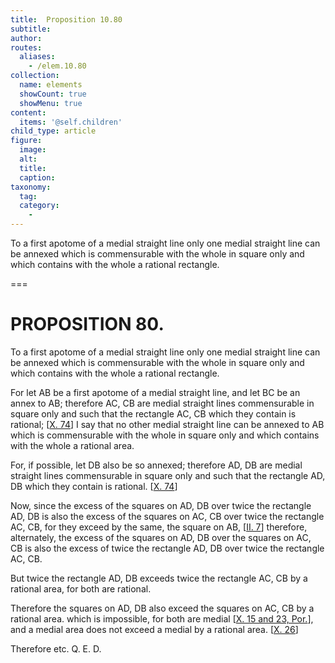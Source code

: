 ```yaml
---
title:  Proposition 10.80
subtitle: 
author:
routes:
  aliases:
    - /elem.10.80
collection:
  name: elements
  showCount: true
  showMenu: true
content:
  items: '@self.children'
child_type: article
figure:
  image:
  alt:
  title:
  caption:
taxonomy:
  tag:
  category:
    - 
---
```


<p><hi rend="ital">To a first apotome of a medial straight line only one medial straight line can be annexed which is commensurable with the whole in square only and which contains with the whole a rational rectangle</hi>. <pb n="169"/></p>

===

<h1>PROPOSITION 80.</h1>
<p><span class="ital">To a first apotome of a medial straight line only one medial straight line can be annexed which is commensurable with the whole in square only and which contains with the whole a rational rectangle</span>. <pb n="169"/></p>

<p>For let <span class="ital">AB</span> be a first apotome of a medial straight line, and let <span class="ital">BC</span> be an annex to <span class="ital">AB</span>; therefore <span class="ital">AC</span>, <span class="ital">CB</span> are medial straight lines commensurable in square only and such that the rectangle <span class="ital">AC</span>, <span class="ital">CB</span> which they contain is rational; [<a href="/elem.10.74">X. 74</a>] I say that no other medial straight line can be annexed to <span class="ital">AB</span> which is commensurable with the whole in square only and which contains with the whole a rational area. </p>

<p>For, if possible, let <span class="ital">DB</span> also be so annexed; therefore <span class="ital">AD</span>, <span class="ital">DB</span> are medial straight lines commensurable in square only and such that the rectangle <span class="ital">AD</span>, <span class="ital">DB</span> which they contain is rational. [<a href="/elem.10.74">X. 74</a>] 
      </p>

<p>Now, since the excess of the squares on <span class="ital">AD</span>, <span class="ital">DB</span> over twice the rectangle <span class="ital">AD</span>, <span class="ital">DB</span> is also the excess of the squares on <span class="ital">AC</span>, <span class="ital">CB</span> over twice the rectangle <span class="ital">AC</span>, <span class="ital">CB</span>, for they exceed by the same, the square on <span class="ital">AB</span>, [<a href="/elem.2.7">II. 7</a>] therefore, alternately, the excess of the squares on <span class="ital">AD</span>, <span class="ital">DB</span> over the squares on <span class="ital">AC</span>, <span class="ital">CB</span> is also the excess of twice the rectangle <span class="ital">AD</span>, <span class="ital">DB</span> over twice the rectangle <span class="ital">AC</span>, <span class="ital">CB</span>. </p>

<p>But twice the rectangle <span class="ital">AD</span>, <span class="ital">DB</span> exceeds twice the rectangle <span class="ital">AC</span>, <span class="ital">CB</span> by a rational area, for both are rational. </p>

<p>Therefore the squares on <span class="ital">AD</span>, <span class="ital">DB</span> also exceed the squares on <span class="ital">AC</span>, <span class="ital">CB</span> by a rational area. which is impossible, for both are medial [<a href="/elem.10.15 elem.10.23.p.1">X. 15 and 23, Por.</a>], and a medial area does not exceed a medial by a rational area. [<a href="/elem.10.26">X. 26</a>] </p>

<p>Therefore etc. Q. E. D.</p>
